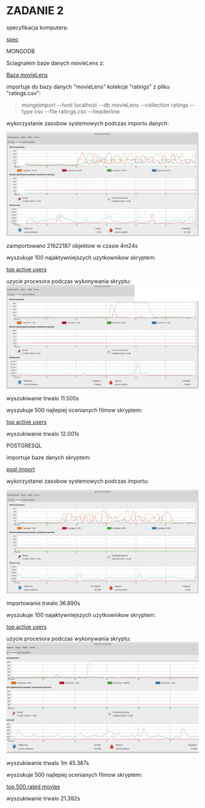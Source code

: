 # ZADANIE 2

specyfikacja komputera:

[spec](https://github.com/twasilewski/noSQL_labs/blob/noSQL_labs/Specyfikacja.md)


MONGODB

Sciagnalem baze danych movieLens z:

[Baza movieLens](http://grouplens.org/datasets/movielens/)

importuje do bazy danych "movieLens" kolekcje "ratings" z pliku "ratings.csv":

>mongoimport --host localhost --db movieLens --collection ratings --type csv --file ratings.csv --headerline

wykorzystanie zasobow systemowych podczas importu danych:

![Rys1](https://github.com/twasilewski/noSQL_labs/blob/noSQL_labs/rys1.png?raw=true)

zaimportowano 21622187 objektow
w czasie 4m24s

wyszukuje 100 najaktywniejszych uzytkownikow skryptem:

[top active users](https://github.com/twasilewski/noSQL_labs/blob/noSQL_labs/zad2_top100ActiveUsers.js)

uzycie procesora podczas wykonywania skryptu:
![Rys2](https://github.com/twasilewski/noSQL_labs/blob/noSQL_labs/rys3.png?raw=true)

wyszukiwanie trwalo 11.505s

wyszukuje 500 najlepiej ocenianych filmow skryptem:

[top active users](https://github.com/twasilewski/noSQL_labs/blob/noSQL_labs/zad2_top500RatedMovies.js)

wyszukiwanie trwalo 12.001s


POSTGRESQL

importuje baze danych skryptem:

[psql import](https://github.com/twasilewski/noSQL_labs/blob/noSQL_labs/psql_ratingImport.sh)

wykorzystanei zasobow systemowych podczas importu:

![Rys2](https://github.com/twasilewski/noSQL_labs/blob/noSQL_labs/rys4.png?raw=true)

importowanie trwalo 36.890s

wyszukuje 100 najaktywniejszych uzytkownikow skryptem:

[top active users](https://github.com/twasilewski/noSQL_labs/blob/noSQL_labs/psql_zad2_top100ActiveUsers.sh)

uzycie procesora podczas wykonywania skryptu:
![Rys2](https://github.com/twasilewski/noSQL_labs/blob/noSQL_labs/rys2.png?raw=true)

wyszukiwanie trwalo 1m 45.387s

wyszukuje 500 najlepiej ocenianych filmow skryptem:

[top 500 rated movies](https://github.com/twasilewski/noSQL_labs/blob/noSQL_labs/psql_zad2_top500_RatedMovies.sh)

wyszukiwanie trwalo 21.392s





